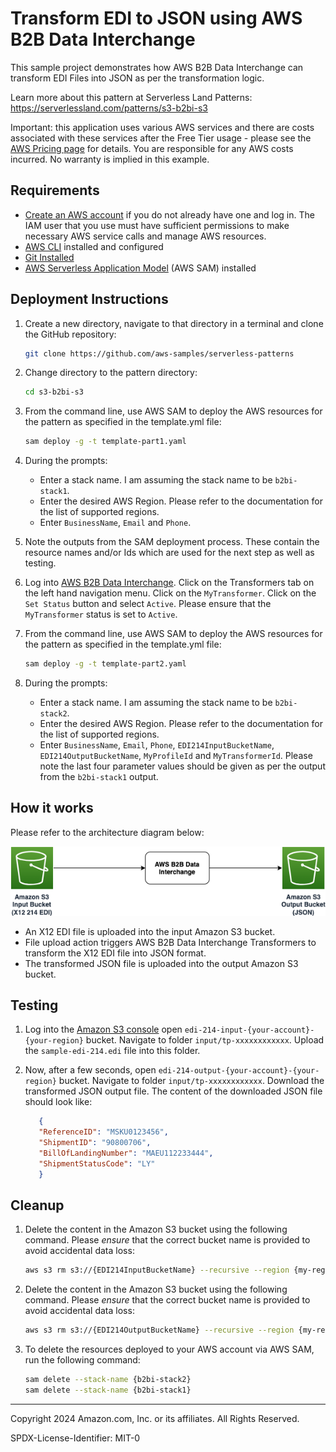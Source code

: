# Transform EDI to JSON using AWS B2B Data Interchange

This sample project demonstrates how AWS B2B Data Interchange can transform EDI Files into JSON as per the transformation logic.

Learn more about this pattern at Serverless Land Patterns: https://serverlessland.com/patterns/s3-b2bi-s3

Important: this application uses various AWS services and there are costs associated with these services after the Free Tier usage - please see the [AWS Pricing page](https://aws.amazon.com/pricing/) for details. You are responsible for any AWS costs incurred. No warranty is implied in this example.

## Requirements

- [Create an AWS account](https://portal.aws.amazon.com/gp/aws/developer/registration/index.html) if you do not already have one and log in. The IAM user that you use must have sufficient permissions to make necessary AWS service calls and manage AWS resources.
- [AWS CLI](https://docs.aws.amazon.com/cli/latest/userguide/install-cliv2.html) installed and configured
- [Git Installed](https://git-scm.com/book/en/v2/Getting-Started-Installing-Git)
- [AWS Serverless Application Model](https://docs.aws.amazon.com/serverless-application-model/latest/developerguide/serverless-sam-cli-install.html) (AWS SAM) installed


## Deployment Instructions

1. Create a new directory, navigate to that directory in a terminal and clone the GitHub repository:
   ```bash
   git clone https://github.com/aws-samples/serverless-patterns
   ```
2. Change directory to the pattern directory:
   ```bash
   cd s3-b2bi-s3
   ```
3. From the command line, use AWS SAM to deploy the AWS resources for the pattern as specified in the template.yml file:
   ```bash
   sam deploy -g -t template-part1.yaml
   ```
4. During the prompts:

   - Enter a stack name. I am assuming the stack name to be `b2bi-stack1`.
   - Enter the desired AWS Region. Please refer to the documentation for the list of supported regions.
   - Enter `BusinessName`, `Email` and `Phone`.

5. Note the outputs from the SAM deployment process. These contain the resource names and/or Ids which are used for the next step as well as testing.

6. Log into [AWS B2B Data Interchange](https://us-east-1.console.aws.amazon.com/b2bi/home). Click on the Transformers tab on the left hand navigation menu. Click on the `MyTransformer`. Click on the `Set Status` button and select `Active`. Please ensure that the `MyTransformer` status is set to `Active`. 

7. From the command line, use AWS SAM to deploy the AWS resources for the pattern as specified in the template.yml file:
   ```bash
   sam deploy -g -t template-part2.yaml
   ```
8. During the prompts:

   - Enter a stack name. I am assuming the stack name to be `b2bi-stack2`.
   - Enter the desired AWS Region. Please refer to the documentation for the list of supported regions.
   - Enter `BusinessName`, `Email`, `Phone`, `EDI214InputBucketName`, `EDI214OutputBucketName`, `MyProfileId` and `MyTransformerId`. Please note the last four parameter values should be given as per the output from the `b2bi-stack1` output. 



## How it works


Please refer to the architecture diagram below:

![End to End Architecture](images/architecture.png)

* An X12 EDI file is uploaded into the input Amazon S3 bucket.
* File upload action triggers AWS B2B Data Interchange Transformers to transform the X12 EDI file into JSON format.
* The transformed JSON file is uploaded into the output Amazon S3 bucket.

## Testing


1. Log into the [Amazon S3 console](https://s3.console.aws.amazon.com/s3/buckets) open `edi-214-input-{your-account}-{your-region}` bucket. Navigate to folder `input/tp-xxxxxxxxxxxx`. Upload the `sample-edi-214.edi` file into this folder.

2. Now, after a few seconds, open `edi-214-output-{your-account}-{your-region}` bucket. Navigate to folder `input/tp-xxxxxxxxxxxx`.  Download the transformed JSON output file. The content of the downloaded JSON file should look like: 
   ```json
      {
      "ReferenceID": "MSKU0123456",
      "ShipmentID": "90800706",
      "BillOfLandingNumber": "MAEU112233444",
      "ShipmentStatusCode": "LY"
      }
   ```


## Cleanup

1. Delete the content in the Amazon S3 bucket using the following command. Please *ensure* that the correct bucket name is provided to avoid accidental data loss:
   ```bash
   aws s3 rm s3://{EDI214InputBucketName} --recursive --region {my-region}
   ```

2. Delete the content in the Amazon S3 bucket using the following command. Please *ensure* that the correct bucket name is provided to avoid accidental data loss:
   ```bash
   aws s3 rm s3://{EDI214OutputBucketName} --recursive --region {my-region}
   ```

3. To delete the resources deployed to your AWS account via AWS SAM, run the following command:
   ```bash
   sam delete --stack-name {b2bi-stack2}
   sam delete --stack-name {b2bi-stack1}
   ```

---

Copyright 2024 Amazon.com, Inc. or its affiliates. All Rights Reserved.

SPDX-License-Identifier: MIT-0
